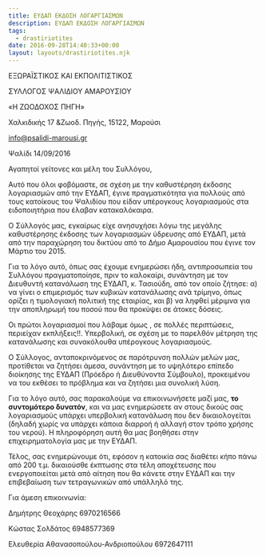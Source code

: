 ```yaml
---
title: ΕΥΔΑΠ ΕΚΔΟΣΗ ΛΟΓΑΡΓΙΑΣΜΩΝ
description: ΕΥΔΑΠ ΕΚΔΟΣΗ ΛΟΓΑΡΓΙΑΣΜΩΝ
tags:
  - drastiriotites
date: 2016-09-28T14:40:33+00:00
layout: layouts/drastiriotites.njk
---
```


<!-- excerpt -->
ΕΞΩΡΑΪΣΤΙΚΟΣ ΚΑΙ ΕΚΠΟΛΙΤΙΣΤΙΚΟΣ

ΣΥΛΛΟΓΟΣ ΨΑΛΙΔΙΟΥ ΑΜΑΡΟΥΣΙΟΥ

 «Η ΖΩΟΔΟΧΟΣ ΠΗΓΗ»

Χαλκιδικής 17 &amp;Ζωοδ. Πηγής, 15122, Μαρούσι

<info@psalidi-marousi.gr>

 Ψαλίδι 14/09/2016

Αγαπητοί γείτονες και μέλη του Συλλόγου,

Αυτό που όλοι φοβόμαστε, σε σχέση με την καθυστέρηση έκδοσης λογαριασμών από την ΕΥΔΑΠ, έγινε πραγματικότητα για πολλούς από τους κατοίκους του Ψαλιδίου που είδαν υπέρογκους λογαριασμούς στα ειδοποιητήρια που έλαβαν κατακαλόκαιρα.

Ο Σύλλογός μας, εγκαίρως είχε ανησυχήσει λόγω της μεγάλης καθυστέρησης έκδοσης των λογαριασμών ύδρευσης από ΕΥΔΑΠ, μετά από την παραχώρηση του δικτύου από το Δήμο Αμαρουσίου που έγινε τον Μάρτιο του 2015.

Για το λόγο αυτό, όπως σας έχουμε ενημερώσει ήδη, αντιπροσωπεία του Συλλόγου πραγματοποίησε, πριν το καλοκαίρι, συνάντηση με τον Διευθυντή κατανάλωση της ΕΥΔΑΠ, κ. Τασιούδη, από τον οποίο ζήτησε: α) να γίνει ο επιμερισμός των κυβικών κατανάλωσης ανά τρίμηνο, όπως ορίζει η τιμολογιακή πολιτική της εταιρίας, και β) να ληφθεί μέριμνα για την αποπληρωμή του ποσού που θα προκύψει σε άτοκες δόσεις.

Οι πρώτοι λογαριασμοί που λάβαμε όμως , σε πολλές περιπτώσεις, περιείχαν εκπλήξεις!!. Υπερβολική, σε σχέση με το παρελθόν μέτρηση της κατανάλωσης και συνακόλουθα υπέρογκους λογαριασμούς.

Ο Σύλλογος, ανταποκρινόμενος σε παρότρυνση πολλών μελών μας, προτίθεται να ζητήσει άμεσα, συνάντηση με το υψηλότερο επίπεδο διοίκησης της ΕΥΔΑΠ (Πρόεδρο ή Διευθύνοντα Σύμβουλο), προκειμένου να του εκθέσει το πρόβλημα και να ζητήσει μια συνολική λύση.

Για το λόγο αυτό, σας παρακαλούμε να επικοινωνήσετε μαζί μας, **το συντομότερο δυνατόν**, και να μας ενημερώσετε αν στους δικούς σας λογαριασμούς υπάρχει υπερβολική κατανάλωση που δεν δικαιολογείται (δηλαδή χωρίς να υπάρχει κάποια διαρροή ή αλλαγή στον τρόπο χρήσης του νερού). Η πληροφόρηση αυτή θα μας βοηθήσει στην επιχειρηματολογία μας με την ΕΥΔΑΠ.

Τέλος, σας ενημερώνουμε ότι, εφόσον η κατοικία σας διαθέτει κήπο πάνω από 200 τ.μ. δικαιούσθε έκπτωσης στα τέλη αποχέτευσης που ενεργοποιείται μετά από αίτηση που θα κάνετε στην ΕΥΔΑΠ και την επιβεβαίωση των τετραγωνικών από υπάλληλό της.

Για άμεση επικοινωνία:

Δημήτρης Θεοχάρης 6970216566

Κώστας Σολδάτος 6948577369

Ελευθερία Αθανασοπούλου-Ανδριοπούλου 6972647111
